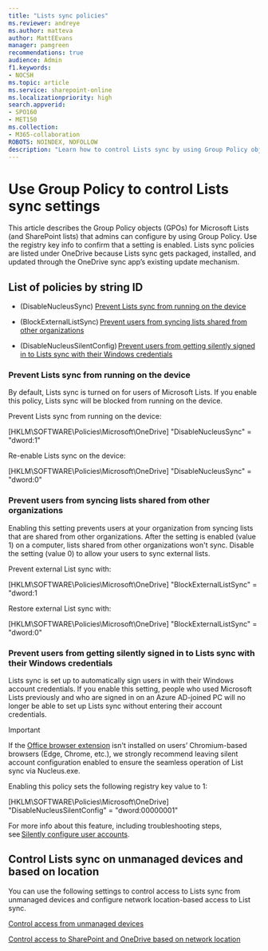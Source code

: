 ```yaml
---
title: "Lists sync policies"
ms.reviewer: andreye
ms.author: matteva
author: MattEEvans
manager: pamgreen
recommendations: true
audience: Admin
f1.keywords:
- NOCSH
ms.topic: article
ms.service: sharepoint-online
ms.localizationpriority: high
search.appverid:
- SPO160
- MET150
ms.collection:  
- M365-collaboration
ROBOTS: NOINDEX, NOFOLLOW
description: "Learn how to control Lists sync by using Group Policy objects (GPOs)."
---
```

# Use Group Policy to control Lists sync settings

This article describes the Group Policy objects (GPOs) for Microsoft Lists (and SharePoint lists) that admins can configure by using Group Policy. Use the registry key info to confirm that a setting is enabled. Lists sync policies are listed under OneDrive because Lists sync gets packaged, installed, and updated through the OneDrive sync app’s existing update mechanism.

## List of policies by string ID

- (DisableNucleusSync) [Prevent Lists sync from running on the device](lists-sync-policies.md#prevent-lists-sync-from-running-on-the-device)

- (BlockExternalListSync) [Prevent users from syncing lists shared from other organizations](lists-sync-policies.md#prevent-users-from-syncing-lists-shared-from-other-organizations)

- (DisableNucleusSilentConfig) [Prevent users from getting silently signed in to Lists sync with their Windows credentials](lists-sync-policies.md#prevent-users-from-getting-silently-signed-in-to-lists-sync-with-their-windows-credentials)

### Prevent Lists sync from running on the device

By default, Lists sync is turned on for users of Microsoft Lists. If you enable this policy, Lists sync will be blocked from running on the device.

Prevent Lists sync from running on the device:

[HKLM\SOFTWARE\Policies\Microsoft\OneDrive] "DisableNucleusSync" = "dword:1"

Re-enable Lists sync on the device:

[HKLM\SOFTWARE\Policies\Microsoft\OneDrive] "DisableNucleusSync" = "dword:0"

### Prevent users from syncing lists shared from other organizations

Enabling this setting prevents users at your organization from syncing lists that are shared from other organizations. After the setting is enabled (value 1) on a computer, lists shared from other organizations won't sync. Disable the setting (value 0) to allow your users to sync external lists.

Prevent external List sync with:

[HKLM\SOFTWARE\Policies\Microsoft\OneDrive] "BlockExternalListSync" = "dword:1

Restore external List sync with:

[HKLM\SOFTWARE\Policies\Microsoft\OneDrive] "BlockExternalListSync" = "dword:0"

### Prevent users from getting silently signed in to Lists sync with their Windows credentials

Lists sync is set up to automatically sign users in with their Windows account credentials. If you enable this setting, people who used Microsoft Lists previously and who are signed in on an Azure AD-joined PC will no longer be able to set up Lists sync without entering their account credentials.  

> [!IMPORTANT]
> If the [Office browser extension](https://microsoftedge.microsoft.com/addons/detail/office/gggmmkjegpiggikcnhidnjjhmicpibll?source=sfw) isn't installed on users’ Chromium-based browsers (Edge, Chrome, etc.), we strongly recommend leaving silent account configuration enabled to ensure the seamless operation of List sync via Nucleus.exe.  

Enabling this policy sets the following registry key value to 1:

[HKLM\SOFTWARE\Policies\Microsoft\OneDrive] "DisableNucleusSilentConfig" = "dword:00000001"

For more info about this feature, including troubleshooting steps, see [Silently configure user accounts](/onedrive/use-silent-account-configuration).

## Control Lists sync on unmanaged devices and based on location  

You can use the following settings to control access to Lists sync from unmanaged devices and configure network location-based access to List sync.

[Control access from unmanaged devices](control-access-from-unmanaged-devices.md)

[Control access to SharePoint and OneDrive based on network location](control-access-based-on-network-location.md)

